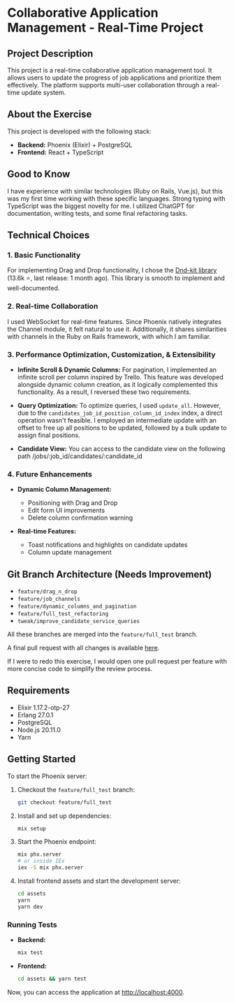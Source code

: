 # Collaborative Application Management - Real-Time Project

## Project Description
This project is a real-time collaborative application management tool. It allows users to update the progress of job applications and prioritize them effectively. The platform supports multi-user collaboration through a real-time update system.

## About the Exercise
This project is developed with the following stack:
- **Backend:** Phoenix (Elixir) + PostgreSQL
- **Frontend:** React + TypeScript

## Good to Know
I have experience with similar technologies (Ruby on Rails, Vue.js), but this was my first time working with these specific languages. Strong typing with TypeScript was the biggest novelty for me. I utilized ChatGPT for documentation, writing tests, and some final refactoring tasks.

## Technical Choices

### 1. Basic Functionality
For implementing Drag and Drop functionality, I chose the [Dnd-kit library](https://github.com/clauderic/dnd-kit) (13.6k ⭐️, last release: 1 month ago). This library is smooth to implement and well-documented.

### 2. Real-time Collaboration
I used WebSocket for real-time features. Since Phoenix natively integrates the Channel module, it felt natural to use it. Additionally, it shares similarities with channels in the Ruby on Rails framework, with which I am familiar.

### 3. Performance Optimization, Customization, & Extensibility
- **Infinite Scroll & Dynamic Columns:** For pagination, I implemented an infinite scroll per column inspired by Trello. This feature was developed alongside dynamic column creation, as it logically complemented this functionality. As a result, I reversed these two requirements.


- **Query Optimization:** To optimize queries, I used `update_all`. However, due to the `candidates_job_id_position_column_id_index` index, a direct operation wasn't feasible. I employed an intermediate update with an offset to free up all positions to be updated, followed by a bulk update to assign final positions.

- **Candidate View:** You can access to the candidate view on the following path /jobs/:job_id/candidates/:candidate_id

### 4. Future Enhancements
- **Dynamic Column Management:**
  - Positioning with Drag and Drop
  - Edit form UI improvements
  - Delete column confirmation warning

- **Real-time Features:**
  - Toast notifications and highlights on candidate updates
  - Column update management

## Git Branch Architecture (Needs Improvement)
- `feature/drag_n_drop`
- `feature/job_channels`
- `feature/dynamic_columns_and_pagination`
- `feature/full_test_refactoring`
- `tweak/improve_candidate_service_queries`

All these branches are merged into the `feature/full_test` branch.

A final pull request with all changes is available [here](https://github.com/Mesnet/wttj_kanban/pull/2).

If I were to redo this exercise, I would open one pull request per feature with more concise code to simplify the review process.

## Requirements
- Elixir 1.17.2-otp-27
- Erlang 27.0.1
- PostgreSQL
- Node.js 20.11.0
- Yarn

## Getting Started

To start the Phoenix server:

1. Checkout the `feature/full_test` branch:
   ```bash
   git checkout feature/full_test
   ```

2. Install and set up dependencies:
   ```bash
   mix setup
   ```

3. Start the Phoenix endpoint:
   ```bash
   mix phx.server
   # or inside IEx
   iex -S mix phx.server
   ```

4. Install frontend assets and start the development server:
   ```bash
   cd assets
   yarn
   yarn dev
   ```

### Running Tests
- **Backend:**
  ```bash
  mix test
  ```
- **Frontend:**
  ```bash
  cd assets && yarn test
  ```

Now, you can access the application at [http://localhost:4000](http://localhost:4000).


